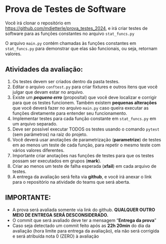 # Prova de Testes de Software

Você irá clonar o repositório em https://github.com/mdietterle/prova_testes_2024, e irá criar testes de software para as funções constantes no arquivo `stat_funcs.py`

O arquivo `main.py` contém chamadas às funções constantes em `stat_funcs.py` para demonstrar que elas são funcionais, ou seja, retornam valores.

## Atividades da avaliação:

1.  Os testes devem ser criados dentro da pasta testes.
2.  Editar o arquivo `conftest.py` para criar fixtures e outros itens que você julgar que devam estar no arquivo.
3.  Existe um ***pequeno erro*** (proposital) que você deve localizar e corrigir para que os testes funcionem. Também existem **pequenas alterações** que você deverá fazer no arquivo `main.py` caso queira executar as funções diretamente para entender seu funcionamento.
4. Implementar testes para cada função constante em `stat_funcs.py` em um arquivo separado.
5.  Deve ser possível executar TODOS os testes usando o comando `pytest`  (sem parâmetros) na raiz do projeto.
6.  Você deverá usar anotações de parametrização (**parametrize**) de testes em ao menos um teste de cada função, para repetir o mesmo teste com vários valores diferentes.
7.  Importante criar anotações nas funções de testes para que os testes possam ser executados em grupos (**mark**).
8.  Criar ao menos um teste de falha esperada (**xfail**) em cada arquivo de testes. 
9.  A entrega da avaliação será feita via **github**, e você irá anexar o link para o repositório na atividade do teams que será aberta.
    

## IMPORTANTE:

- A prova será avaliada somente via link do github. **QUALQUER OUTRO MEIO DE ENTREGA SERÁ DESCONSIDERADO.**  
- O commit que será avaliado deve ter a mensagem “**Entrega da prova**”
-   Caso seja detectado um commit feito após as **22h 20min** do dia da avaliação (hora limite para entrega da avaliação), ela não será corrigida e será atribuída nota 0 (ZERO) à avaliação